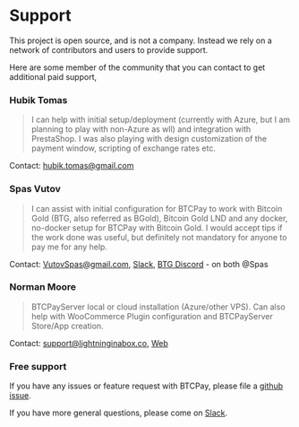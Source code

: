 # Support

This project is open source, and is not a company. Instead we rely on a network of contributors and users to provide support.

Here are some member of the community that you can contact to get additional paid support,

### Hubik Tomas

> I can help with initial setup/deployment (currently with Azure, but I am planning to play with non-Azure as wll) and integration with PrestaShop. I was also playing with design customization of the payment window, scripting of exchange rates etc.

Contact: hubik.tomas@gmail.com

### Spas Vutov

> I can assist with initial configuration for BTCPay to work with Bitcoin Gold (BTG, also referred as BGold), Bitcoin Gold LND and any docker, no-docker setup for BTCPay with Bitcoin Gold. I would accept tips if the work done was useful, but definitely not mandatory for anyone to pay me for any help.

Contact: VutovSpas@gmail.com, [Slack](http://slack.forkbitpay.ninja/), [BTG Discord](https://forum.bitcoingold.org/t/btg-discord-invite/138) - on both @Spas

### Norman Moore

> BTCPayServer local or cloud installation (Azure/other VPS).  Can also help with WooCommerce Plugin configuration and BTCPayServer Store/App creation.  

Contact: support@lightninginabox.co, [Web](https://lightninginabox.co)

### Free support

If you have any issues or feature request with BTCPay, please file a [github issue](https://github.com/btcpayserver/btcpayserver/issues).

If you have more general questions, please come on [Slack](http://slack.forkbitpay.ninja/).
